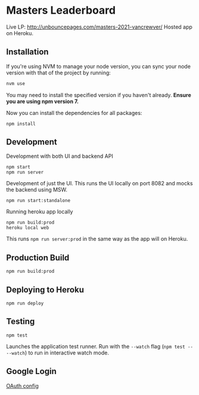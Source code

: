 # Masters Leaderboard

Live LP: http://unbouncepages.com/masters-2021-vancrewver/
Hosted app on Heroku.

## Installation

If you're using NVM to manage your node version, you can sync your node version with that of the project by running:

```sh
nvm use
```

You may need to install the specified version if you haven't already. **Ensure you are using npm version 7.**

Now you can install the dependencies for all packages:

```
npm install
```

## Development

Development with both UI and backend API

```
npm start
npm run server
```

Development of just the UI. This runs the UI locally on port 8082 and mocks the backend using MSW.

```
npm run start:standalone
```

Running heroku app locally

```
npm run build:prod
heroku local web
```

This runs `npm run server:prod` in the same way as the app will on Heroku.

## Production Build

```
npm run build:prod
```

## Deploying to Heroku

```
npm run deploy
```

## Testing

```
npm test
```

Launches the application test runner.
Run with the `--watch` flag (`npm test -- --watch`) to run in interactive watch mode.

## Google Login

[OAuth config](https://console.developers.google.com/apis/credentials/oauthclient/723926103233-g005d40jcth75hr0o09r088n2ug2cqv8.apps.googleusercontent.com?authuser=1&project=graphite-byte-156900&supportedpurview=project)
